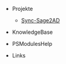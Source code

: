 <!-- docs/_navbar.md -->

* Projekte
  * [Sync-Sage2AD](Projects/Sync-Sage2AD/index.md)


* KnowledgeBase


* PSModulesHelp


* Links
